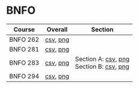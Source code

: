 # BNFO

| Course | Overall | Section |
| ------ | ------- | ------- |
| BNFO 262 | [csv](https://github.com/UCSD-Historical-Enrollment-Data/2024Winter/blob/main/overall/BNFO%20262.csv), [png](https://raw.githubusercontent.com/UCSD-Historical-Enrollment-Data/2024Winter/main/plot_overall/BNFO%20262.png) |  |
| BNFO 281 | [csv](https://github.com/UCSD-Historical-Enrollment-Data/2024Winter/blob/main/overall/BNFO%20281.csv), [png](https://raw.githubusercontent.com/UCSD-Historical-Enrollment-Data/2024Winter/main/plot_overall/BNFO%20281.png) |  |
| BNFO 283 | [csv](https://github.com/UCSD-Historical-Enrollment-Data/2024Winter/blob/main/overall/BNFO%20283.csv), [png](https://raw.githubusercontent.com/UCSD-Historical-Enrollment-Data/2024Winter/main/plot_overall/BNFO%20283.png) | Section A: [csv](https://github.com/UCSD-Historical-Enrollment-Data/2024Winter/blob/main/section/BNFO%20283_A.csv), [png](https://raw.githubusercontent.com/UCSD-Historical-Enrollment-Data/2024Winter/main/plot_section/BNFO%20283_A.png)<br>Section B: [csv](https://github.com/UCSD-Historical-Enrollment-Data/2024Winter/blob/main/section/BNFO%20283_B.csv), [png](https://raw.githubusercontent.com/UCSD-Historical-Enrollment-Data/2024Winter/main/plot_section/BNFO%20283_B.png) |
| BNFO 294 | [csv](https://github.com/UCSD-Historical-Enrollment-Data/2024Winter/blob/main/overall/BNFO%20294.csv), [png](https://raw.githubusercontent.com/UCSD-Historical-Enrollment-Data/2024Winter/main/plot_overall/BNFO%20294.png) |  |
